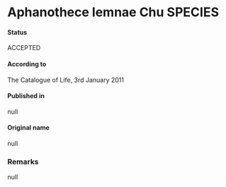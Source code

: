 # Aphanothece lemnae Chu SPECIES

#### Status
ACCEPTED

#### According to
The Catalogue of Life, 3rd January 2011

#### Published in
null

#### Original name
null

### Remarks
null